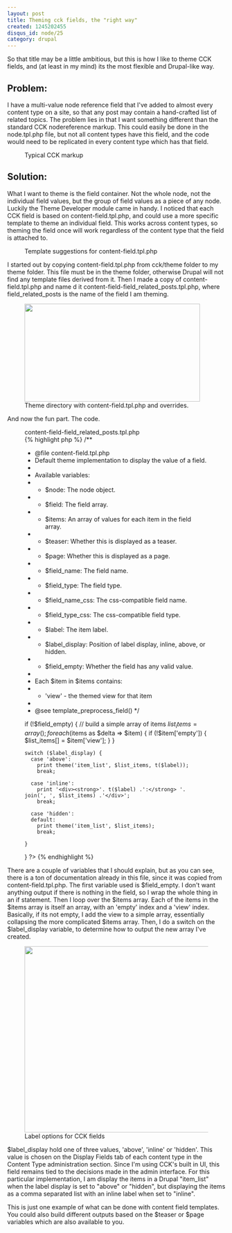 ```yaml
--- 
layout: post
title: Theming cck fields, the "right way"
created: 1245202455
disqus_id: node/25
category: drupal
---
```

So that title may be a little ambitious, but this is how I like to theme CCK fields, and (at least in my mind) its the most flexible and Drupal-like way.

## Problem:

I have a multi-value node reference field that I've added to almost every content type on a site, so that any post may contain a hand-crafted list of related topics. The problem lies in that I want something different than the standard CCK nodereference markup. This could easily be done in the node.tpl.php file, but not all content types have this field, and the code would need to be replicated in every content type which has that field.

<figure>
  <img src="http://img.skitch.com/20090617-rqp6dtcrup24gcfwxiipp4mksd.jpg" alt="" />
  <figcaption>Typical CCK markup</figcaption>
</figure>

## Solution:

What I want to theme is the field container. Not the whole node, not the individual field values, but the group of field values as a piece of any node. Luckily the Theme Developer module came in handy. I noticed that each CCK field is based on content-field.tpl.php, and could use a more specific template to theme an individual field. This works across content types, so theming the field once will work regardless of the content type that the field is attached to.

<figure>
  <img src="http://img.skitch.com/20090617-t68gg6da9rbscei6sfbkf5y8um.jpg" alt="" />
  <figcaption>Template suggestions for content-field.tpl.php</figcaption>
</figure>

I started out by copying content-field.tpl.php from cck/theme folder to my theme folder. This file must be in the theme folder, otherwise Drupal will not find any template files derived from it. Then I made a copy of content-field.tpl.php and name d it content-field-field_related_posts.tpl.php, where field_related_posts is the name of the field I am theming.

<figure>
  <img src="http://img.skitch.com/20090617-8idjqugbcs7uwwdiieuubet2fx.jpg" alt="" width="405" height="226" />
  <figcaption>Theme directory with content-field.tpl.php and overrides.</figcaption>
</figure>

And now the fun part. The code.

<figure>
  <figcaption>content-field-field_related_posts.tpl.php</figcaption>
{% highlight php %}
<?php
// $Id: content-field.tpl.php,v 1.1.2.5 2008/11/03 12:46:27 yched Exp $

/**
 * @file content-field.tpl.php
 * Default theme implementation to display the value of a field.
 *
 * Available variables:
 * - $node: The node object.
 * - $field: The field array.
 * - $items: An array of values for each item in the field array.
 * - $teaser: Whether this is displayed as a teaser.
 * - $page: Whether this is displayed as a page.
 * - $field_name: The field name.
 * - $field_type: The field type.
 * - $field_name_css: The css-compatible field name.
 * - $field_type_css: The css-compatible field type.
 * - $label: The item label.
 * - $label_display: Position of label display, inline, above, or hidden.
 * - $field_empty: Whether the field has any valid value.
 *
 * Each $item in $items contains:
 * - 'view' - the themed view for that item
 *
 * @see template_preprocess_field()
 */

  if (!$field_empty) {
    // build a simple array of items
    $list_items = array();
    foreach ($items as $delta => $item) {
      if (!$item['empty']) {
        $list_items[] = $item['view'];
      }
    }
    
    switch ($label_display) {
      case 'above':
        print theme('item_list', $list_items, t($label));
        break;
        
      case 'inline':
        print '<div><strong>'. t($label) .':</strong> '. join(', ', $list_items) .'</div>';
        break;
        
      case 'hidden':
      default:
        print theme('item_list', $list_items);
        break;
        
    }
  }
?>
{% endhighlight %}
</figure>

There are a couple of variables that I should explain, but as you can see, there is a ton of documentation already in this file, since it was copied from content-field.tpl.php. The first variable used is $field_empty. I don't want anything output if there is nothing in the field, so I wrap the whole thing in an if statement. Then I loop over the $items array. Each of the items in the $items array is itself an array, with an 'empty' index and a 'view' index. Basically, if its not empty, I add the view to a simple array, essentially collapsing the more complicated $items array. Then, I do a switch on the $label_display variable, to determine how to output the new array I've created.

<figure>
  <img src="http://img.skitch.com/20090617-pw469xf6tm828jruisid8f49jr.jpg" alt="" width="430" height="430" />
  <figcaption>Label options for CCK fields</figcaption>
</figure>

$label_display hold one of three values, 'above', 'inline' or 'hidden'. This value is chosen on the Display Fields tab of each content type in the Content Type administration section. Since I'm using CCK's built in UI, this field remains tied to the decisions made in the admin interface. For this particular implementation, I am display the items in a Drupal "item_list" when the label display is set to "above" or "hidden", but displaying the items as a comma separated list with an inline label when set to "inline".

This is just one example of what can be done with content field templates. You could also build different outputs based on the $teaser or $page variables which are also available to you.
